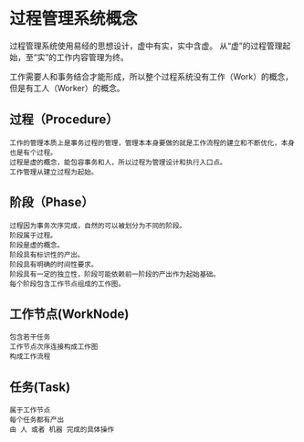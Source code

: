 # 过程管理系统概念

  过程管理系统使用易经的思想设计，虚中有实，实中含虚。
  从“虚”的过程管理起始，至“实”的工作内容管理为终。

  工作需要人和事务结合才能形成，所以整个过程系统没有工作（Work）的概念，但是有工人（Worker）的概念。

## 过程（Procedure）

    工作的管理本质上是事务过程的管理，管理本本身要做的就是工作流程的建立和不断优化，本身也是有个过程。
    过程是虚的概念，能包容事务和人，所以过程为管理设计和执行入口点。
    工作管理从建立过程为起始。

## 阶段（Phase）

    过程因为事务次序完成，自然的可以被划分为不同的阶段。
    阶段属于过程。
    阶段是虚的概念。
    阶段具有标识性的产出。
    阶段具有明确的时间性要求。
    阶段具有一定的独立性，阶段可能依赖前一阶段的产出作为起始基础。
    每个阶段包含工作节点组成的工作图。

## 工作节点(WorkNode)

    包含若干任务
    工作节点次序连接构成工作图
    构成工作流程

## 任务(Task)

    属于工作节点
    每个任务都有产出
    由 人 或者 机器 完成的具体操作